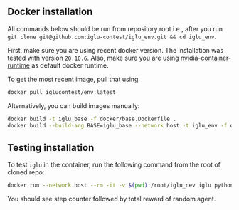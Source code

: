 ## Docker installation 

All commands below should be run from repository root i.e., after you run `git clone git@github.com:iglu-contest/iglu_env.git && cd iglu_env`.

First, make sure you are using recent docker version. The installation was tested with version `20.10.6`. Also, make sure
you are using [nvidia-container-runtime](https://github.com/NVIDIA/nvidia-container-runtime) as default docker runtime.

To get the most recent image, pull that using 

```bash
docker pull iglucontest/env:latest
```

Alternatively, you can build images manually:

```bash
docker build -t iglu_base -f docker/base.Dockerfile .
docker build --build-arg BASE=iglu_base --network host -t iglu_env -f docker/iglu.Dockerfile .
```

## Testing installation

To test `iglu` in the container, run the following command from the root of cloned repo:

```bash
docker run --network host --rm -it -v $(pwd):/root/iglu_dev iglu python iglu_dev/test_env.py
```

You should see step counter followed by total reward of random agent.